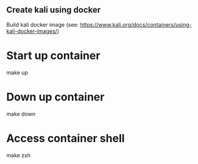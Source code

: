 ## Create kali using docker
Build kali docker image (see: https://www.kali.org/docs/containers/using-kali-docker-images/)
# Start up container
 make up

# Down up container
make down

# Access container shell
make zsh